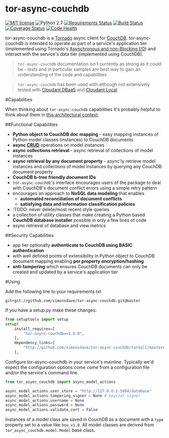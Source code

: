 # tor-async-couchdb
[![MIT license](http://img.shields.io/badge/license-MIT-brightgreen.svg)](http://opensource.org/licenses/MIT) ![Python 2.7](https://img.shields.io/badge/python-2.7-FFC100.svg?style=flat) [![Requirements Status](https://requires.io/github/simonsdave/tor-async-couchdb/requirements.svg?branch=master)](https://requires.io/github/simonsdave/tor-async-couchdb/requirements/?branch=master) [![Build Status](https://travis-ci.org/simonsdave/tor-async-couchdb.svg)](https://travis-ci.org/simonsdave/tor-async-couchdb) [![Coverage Status](https://coveralls.io/repos/simonsdave/tor-async-couchdb/badge.svg)](https://coveralls.io/r/simonsdave/tor-async-couchdb) [![Code Health](https://landscape.io/github/simonsdave/tor-async-couchdb/master/landscape.svg?style=flat)](https://landscape.io/github/simonsdave/tor-async-couchdb/master)

tor-async-couchdb is a [Tornado](http://www.tornadoweb.org/en/stable/)
async client for [CouchDB](http://couchdb.apache.org/).
tor-async-couchdb is intended to operate as part of a service's application
tier (implemented using Tornado's [Asynchronous and non-Blocking I/O](http://tornado.readthedocs.org/en/latest/guide/async.html))
and interact with the service's data tier (implemented using CouchDB).

>```tor-async-couchdb``` documentation isn't currently as strong as it could be - tests
and in particular samples are best way to gain an understanding of the code and capabilities

>```tor-async-couchdb``` has been used with although not extensively tested
with [Cloudant DBaaS](https://cloudant.com/product/)
and [Cloudant Local](https://cloudant.com/cloudant-local/)

#Capabilities

When thinking about ```tor-async-couchdb``` capabilities it's
probably helpful to think about them in
[this architectural context](https://github.com/simonsdave/microservice-architecture).

##Functional Capabilities
* **Python object to CouchDB doc mapping** - easy mapping instances of
Python model classes (instances) to CouchDB documents
* **async [CRUD](http://en.wikipedia.org/wiki/Create,_read,_update_and_delete)** operations on model instances
* **async collections retrieval** - async retrieval of collections of model instances
* **async retrieval by any document property** - async'ly retrieve model instances
and collections of model instances by querying any CouchDB document property
* **CouchDB b-tree friendly document IDs**
* ```tor-async-couchdb```'s interface encourages users
of the package to deal with CouchDB's document conflict
errors using a simple retry pattern
* encourages an approach to **NoSQL data modeling** that enables
  * **automated reconciliation of document conflicts**
  * **satisfying data and information classification policies**
* :TODO: never delete/most recent style queries
* a collection of utility classes that make creating a
Python based **CouchDB database installer** possible in only a few lines of code
* async retrieval of database and view metrics

##Security Capabilities
* app tier optionally **authenticate to CouchDB using BASIC authentication**
* with well defined points of extensibility in Python object to
CouchDB document mapping enabling **per property encryption/hashing**
* **anti-tampering** which ensures CouchDB documents
can only be created and updated by a service's application tier

#Using

Add the following line to your requirements.txt
```
git+git://github.com/simonsdave/tor-async-couchdb.git@master
```

If you have a setup.py make these changes:
```python
from setuptools import setup
setup(
    install_requires=[
        "tor-async-couchdb==1.0.0",
    ],
    dependency_links=[
        "http://github.com/simonsdave/tor-async-couchdb/tarball/master#egg=tor-async-couchdb-1.0.0",
    ],
```

Configure tor-async-couchdb in your service's mainline.
Typically we'd expect the configuration options come come
from a configuration file and/or the service's command line.
```python
from tor_async_couchdb import async_model_actions

async_model_actions.user_store = "http://127.0.0.1:5984/database"
async_model_actions.tampering_signer = None # keyczar signer
async_model_actions.username = None
async_model_actions.password = None
async_model_actions.validate_cert = False
```

Instances of a model class are saved in CouchDB as a document with
a ```type``` property set to a value like ```boo_v1.0```.
All model classes are derived from ```tor_async_couchdb.model.Model``` base class.
